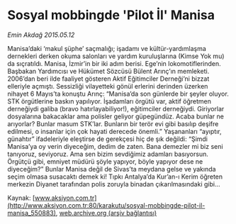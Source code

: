 # Sosyal mobbingde 'Pilot İl' Manisa

*Emin Akdağ 2015.05.12*

<div class="pNewsDetailMainContent" itemprop="articleBody">
 <p>
  Manisa’daki ‘makul şüphe’ saçmalığı; işadamı ve kültür-yardımlaşma dernekleri derken okuma salonları ve yardım kuruluşlarına (Kimse Yok mu) da sıçratıldı. Manisa, İzmir’in bir iki adım berisi. Ege’nin lokomotiflerinden. Başbakan Yardımcısı ve Hükümet Sözcüsü Bülent Arınç’ın memleketi. 2006’dan beri ilde faaliyet gösteren Aktif Eğitimciler Derneği’ni bizzat elleriyle açmıştı. Sessizliği vilayetteki gönül erlerini derinden üzerken nihayet 6 Mayıs’ta konuştu Arınç: “Manisa’da son günlerde bir şeyler oluyor. STK örgütlerine baskın yapılıyor. İşadamları örgütü var, aktif öğretmen derneğiydi galiba (bravo hatırlayabiliyor!), eğitimciler derneğiydi. Giriyorlar dosyalarına bakacaklar ama polisler geliyor güpegündüz. Acaba bunlar ne arıyorlar? Bunlar masum STK’lar. Bunların bir terör evi gibi basılıp deşifre edilmesi, o insanlar için çok hayati derecede önemli.” Yaşananları “ayıptır, günahtır” ifadeleriyle eleştirse de gerekçesi hiç de şık değildi: “Şimdi Manisa’ya oy verin diyeceğim, dedim de zaten. Bana demezler mi biz seni tanıyoruz, seviyoruz. Ama sen bizim sevdiğimiz adamları basıyorsun. Örgütçü gibi, emniyet müdürü şöyle yapıyor, böyle yapıyor dese ne diyeceğim?” Bunlar Manisa değil de Sivas’ta meydana gelse ve yakında seçim olmasa susacaktı demek ki! Tıpkı Antalya’da Kur’an-ı Kerim öğreten merkezin Diyanet tarafından polis zoruyla binadan çıkarılmasındaki gibi…
 </p>
</div>


Kaynak: [www.aksiyon.com.tr](http://www.aksiyon.com.tr:80/karakutu/sosyal-mobbingde-pilot-il-manisa_550883), [web.archive.org (arşiv bağlantısı)](http://web.archive.org/web/20150519061345/http://www.aksiyon.com.tr:80/karakutu/sosyal-mobbingde-pilot-il-manisa_550883)
